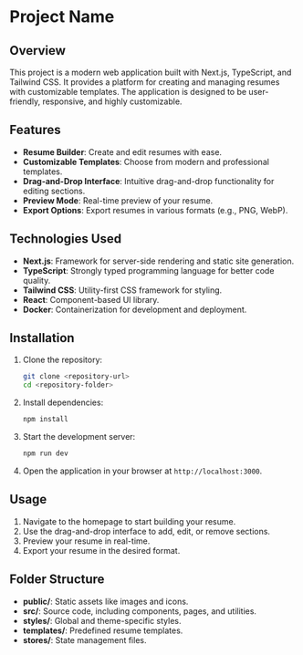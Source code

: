 # Project Name

## Overview

This project is a modern web application built with Next.js, TypeScript, and Tailwind CSS. It provides a platform for creating and managing resumes with customizable templates. The application is designed to be user-friendly, responsive, and highly customizable.

## Features

- **Resume Builder**: Create and edit resumes with ease.
- **Customizable Templates**: Choose from modern and professional templates.
- **Drag-and-Drop Interface**: Intuitive drag-and-drop functionality for editing sections.
- **Preview Mode**: Real-time preview of your resume.
- **Export Options**: Export resumes in various formats (e.g., PNG, WebP).

## Technologies Used

- **Next.js**: Framework for server-side rendering and static site generation.
- **TypeScript**: Strongly typed programming language for better code quality.
- **Tailwind CSS**: Utility-first CSS framework for styling.
- **React**: Component-based UI library.
- **Docker**: Containerization for development and deployment.

## Installation

1. Clone the repository:

   ```bash
   git clone <repository-url>
   cd <repository-folder>
   ```

2. Install dependencies:

   ```bash
   npm install
   ```

3. Start the development server:

   ```bash
   npm run dev
   ```

4. Open the application in your browser at `http://localhost:3000`.

## Usage

1. Navigate to the homepage to start building your resume.
2. Use the drag-and-drop interface to add, edit, or remove sections.
3. Preview your resume in real-time.
4. Export your resume in the desired format.

## Folder Structure

- **public/**: Static assets like images and icons.
- **src/**: Source code, including components, pages, and utilities.
- **styles/**: Global and theme-specific styles.
- **templates/**: Predefined resume templates.
- **stores/**: State management files.
